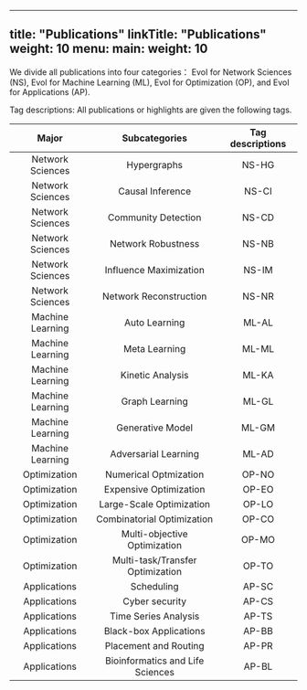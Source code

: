 
---
title: "Publications"
linkTitle: "Publications"
weight: 10
menu:
  main:
    weight: 10
---

We divide all publications into four categories： EvoI for Network Sciences (NS), EvoI for Machine Learning (ML), EvoI for Optimization (OP), and EvoI for Applications (AP).

Tag descriptions: All publications or highlights are given the following tags.

| Major      | Subcategories |  Tag descriptions     |
| :----:       |    :----:   |         :----: |
| Network Sciences      |    Hypergraphs    | NS-HG  |
| Network Sciences      |    Causal Inference    |  NS-CI |
| Network Sciences      |    Community Detection    |  NS-CD |
| Network Sciences      |    Network Robustness    |  NS-NB |
| Network Sciences      |   Influence Maximization      |  NS-IM |
| Network Sciences      |    Network Reconstruction    | NS-NR  |
| Machine Learning   |    Auto Learning     |    ML-AL  |
| Machine Learning   |    Meta Learning     |   ML-ML   |
| Machine Learning   |  Kinetic Analysis       |  ML-KA    |
| Machine Learning   |    Graph Learning     |   ML-GL   |
| Machine Learning   |   Generative Model      |  ML-GM    |
| Machine Learning   |     Adversarial Learning    |   ML-AD   |
| Optimization   |    Numerical Optmization     |   OP-NO   |
| Optimization   |    Expensive Optimization      |   OP-EO   |
| Optimization   |    Large-Scale Optimization     |   OP-LO   |
| Optimization   |   Combinatorial Optimization      |   OP-CO   |
| Optimization   |   Multi-objective Optimization      |   OP-MO   |
| Optimization   |    Multi-task/Transfer Optimization     |    OP-TO  |
| Applications   |    Scheduling     |   AP-SC   |
| Applications   |   Cyber security      |   AP-CS   |
| Applications   |   Time Series Analysis      |   AP-TS   |
| Applications   |    Black-box Applications      |   AP-BB   |
| Applications   |  Placement and Routing       |   AP-PR   |
| Applications   |   Bioinformatics and Life Sciences      |   AP-BL   |